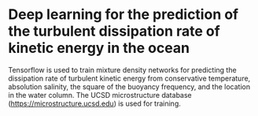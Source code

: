 # Deep learning for the prediction of the turbulent dissipation rate of kinetic energy in the ocean
Tensorflow is used to train mixture density networks for predicting the dissipation rate of turbulent kinetic energy from conservative temperature, absolution salinity, the square of the buoyancy frequency, and the location in the water column. The UCSD microstructure database (https://microstructure.ucsd.edu) is used for training.
